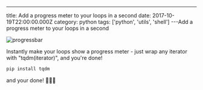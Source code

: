 ---
title: Add a progress meter to your loops in a second
date: 2017-10-19T22:00:00.000Z
category: python
tags: ['python', 'utils', 'shell']
---Add a progress meter to your loops in a second

![progressbar](https://camo.githubusercontent.com/48838faaa8d00ea297f18e5bf55d3c6bb4e0ba6b/68747470733a2f2f692e696d6775722e636f6d2f686539417735432e676966)

Instantly make your loops show a progress meter - just wrap any iterator with "tqdm(iterator)", and you're done!

```bash
pip install tqdm
```
and your done! 🎉🎉🎉
